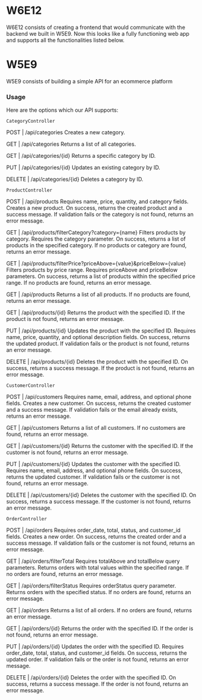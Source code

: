 # W6E12

W6E12 consists of creating a frontend that would communicate
with the backend we built in W5E9. Now this looks like a fully
functioning web app and supports all the functionalities listed below.

# W5E9

W5E9 consists of building a simple API for an ecommerce platform

### Usage

Here are the options which our API supports:

`CategoryController`

POST | /api/categories
Creates a new category.

GET | /api/categories
Returns a list of all categories.

GET | /api/categories/{id}
Returns a specific category by ID.

PUT | /api/categories/{id}
Updates an existing category by ID.

DELETE | /api/categories/{id}
Deletes a category by ID.

`ProductController`

POST | /api/products
Requires name, price, quantity, and category fields. Creates a new product. On success, returns the created product and
a success message. If validation fails or the category is not found, returns an error message.

GET | /api/products/filterCategory?category={name}
Filters products by category. Requires the category parameter. On success, returns a list of products in the specified
category. If no products or category are found, returns an error message.

GET | /api/products/filterPrice?priceAbove={value}&priceBelow={value}
Filters products by price range. Requires priceAbove and priceBelow parameters. On success, returns a list of products
within the specified price range. If no products are found, returns an error message.

GET | /api/products
Returns a list of all products. If no products are found, returns an error message.

GET | /api/products/{id}
Returns the product with the specified ID. If the product is not found, returns an error message.

PUT | /api/products/{id}
Updates the product with the specified ID. Requires name, price, quantity, and optional description fields. On success,
returns the updated product. If validation fails or the product is not found, returns an error message.

DELETE | /api/products/{id}
Deletes the product with the specified ID. On success, returns a success message. If the product is not found, returns
an error message.

`CustomerController`

POST | /api/customers
Requires name, email, address, and optional phone fields. Creates a new customer. On success, returns the created
customer and a success message. If validation fails or the email already exists, returns an error message.

GET | /api/customers
Returns a list of all customers. If no customers are found, returns an error message.

GET | /api/customers/{id}
Returns the customer with the specified ID. If the customer is not found, returns an error message.

PUT | /api/customers/{id}
Updates the customer with the specified ID. Requires name, email, address, and optional phone fields. On success,
returns the updated customer. If validation fails or the customer is not found, returns an error message.

DELETE | /api/customers/{id}
Deletes the customer with the specified ID. On success, returns a success message. If the customer is not found, returns
an error message.

`OrderController`

POST | /api/orders
Requires order_date, total, status, and customer_id fields. Creates a new order. On success, returns the created order
and a success message. If validation fails or the customer is not found, returns an error message.

GET | /api/orders/filterTotal
Requires totalAbove and totalBelow query parameters. Returns orders with total values within the specified range. If no
orders are found, returns an error message.

GET | /api/orders/filterStatus
Requires orderStatus query parameter. Returns orders with the specified status. If no orders are found, returns an error
message.

GET | /api/orders
Returns a list of all orders. If no orders are found, returns an error message.

GET | /api/orders/{id}
Returns the order with the specified ID. If the order is not found, returns an error message.

PUT | /api/orders/{id}
Updates the order with the specified ID. Requires order_date, total, status, and customer_id fields. On success, returns
the updated order. If validation fails or the order is not found, returns an error message.

DELETE | /api/orders/{id}
Deletes the order with the specified ID. On success, returns a success message. If the order is not found, returns an
error message.